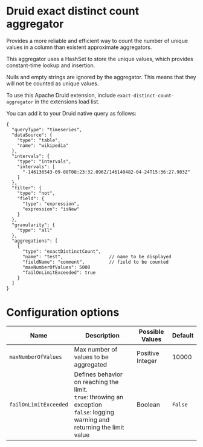 # Druid exact distinct count aggregator

Provides a more reliable and efficient way to count the number of unique values in a column than existent approximate
aggregators.

This aggregator uses a HashSet to store the unique values, which provides constant-time lookup and insertion.

Nulls and empty strings are ignored by the aggregator. This means that they will not be counted as unique values.

To use this Apache Druid extension, include `exact-distinct-count-aggregator` in the extensions load list.

You can add it to your Druid native query as follows:

```
{
  "queryType": "timeseries",    
  "dataSource": {
    "type": "table",
    "name": "wikipedia"
  },
  "intervals": {
    "type": "intervals",
    "intervals": [
      "-146136543-09-08T08:23:32.096Z/146140482-04-24T15:36:27.903Z"
    ]
  },
  "filter": {
    "type": "not",
    "field": {
      "type": "expression",
      "expression": "isNew"
    }
  },
  "granularity": {
    "type": "all"
  },
  "aggregations": [
    {      
      "type": "exactDistinctCount", 
      "name": "test",                 // name to be displayed
      "fieldName": "comment",         // field to be counted
      "maxNumberOfValues": 5000     
      "failOnLimitExceeded": true    
    }
  ]
}
```

# Configuration options

| Name                  | Description                                                                                                                            | Possible Values  | Default |
|-----------------------|----------------------------------------------------------------------------------------------------------------------------------------|------------------|---------|
| `maxNumberOfValues`   | Max number of values to be aggregated                                                                                                  | Positive Integer | 10000   |
| `failOnLimitExceeded` | Defines behavior on reaching the limit.<br/> `true`: throwing an exception<br/> `false`: logging warning and returning the limit value | Boolean          | `False` |



